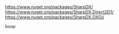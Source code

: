 https://www.nuget.org/packages/SharpDX/
https://www.nuget.org/packages/SharpDX.Direct2D1/
https://www.nuget.org/packages/SharpDX.DXGI/

boop
